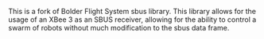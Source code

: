 This is a fork of Bolder Flight System sbus library. This library allows for the usage of an XBee 3 as an SBUS receiver, allowing for the ability to control a swarm of robots without much modification to the sbus data frame.